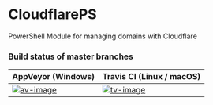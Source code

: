 # CloudflarePS
PowerShell Module for managing domains with Cloudflare

### Build status of master branches

| AppVeyor (Windows)       | Travis CI (Linux / macOS) |
|--------------------------|---------------------------|
| [![av-image][]][av-site] | [![tv-image][]][tv-site]  |

[av-image]: https://ci.appveyor.com/api/projects/status/github/GavinEke/CloudflarePS
[av-site]: https://ci.appveyor.com/project/GavinEke/cloudflareps
[tv-image]: https://travis-ci.org/GavinEke/CloudflarePS.svg?branch=master
[tv-site]: https://travis-ci.org/GavinEke/CloudflarePS
